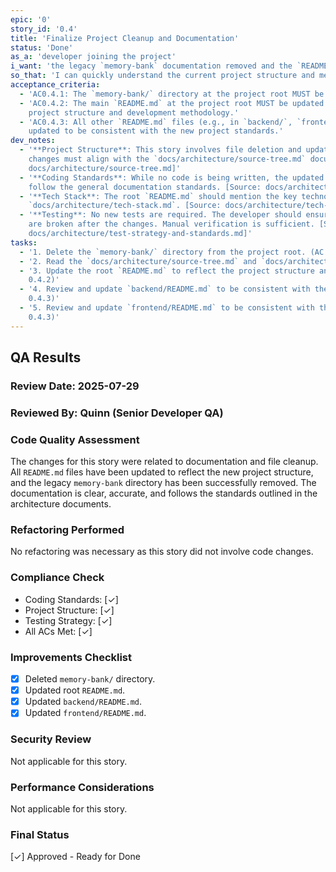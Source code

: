 ```yaml
---
epic: '0'
story_id: '0.4'
title: 'Finalize Project Cleanup and Documentation'
status: 'Done'
as_a: 'developer joining the project'
i_want: 'the legacy `memory-bank` documentation removed and the `README.md` files updated'
so_that: 'I can quickly understand the current project structure and methodology'
acceptance_criteria:
  - 'AC0.4.1: The `memory-bank/` directory at the project root MUST be deleted.'
  - 'AC0.4.2: The main `README.md` at the project root MUST be updated to accurately reflect the new
    project structure and development methodology.'
  - 'AC0.4.3: All other `README.md` files (e.g., in `backend/`, `frontend/`) MUST be reviewed and
    updated to be consistent with the new project standards.'
dev_notes:
  - '**Project Structure**: This story involves file deletion and updates to documentation. All
    changes must align with the `docs/architecture/source-tree.md` document. [Source:
    docs/architecture/source-tree.md]'
  - '**Coding Standards**: While no code is being written, the updated `README.md` files should
    follow the general documentation standards. [Source: docs/architecture/coding-standards.md]'
  - '**Tech Stack**: The root `README.md` should mention the key technologies outlined in
    `docs/architecture/tech-stack.md`. [Source: docs/architecture/tech-stack.md]'
  - '**Testing**: No new tests are required. The developer should ensure that no repository commands
    are broken after the changes. Manual verification is sufficient. [Source:
    docs/architecture/test-strategy-and-standards.md]'
tasks:
  - '1. Delete the `memory-bank/` directory from the project root. (AC: 0.4.1)'
  - '2. Read the `docs/architecture/source-tree.md` and `docs/architecture/tech-stack.md` documents.'
  - '3. Update the root `README.md` to reflect the project structure and technology stack. (AC:
    0.4.2)'
  - '4. Review and update `backend/README.md` to be consistent with the project standards. (AC:
    0.4.3)'
  - '5. Review and update `frontend/README.md` to be consistent with the project standards. (AC:
    0.4.3)'
---
```


## QA Results

### Review Date: 2025-07-29

### Reviewed By: Quinn (Senior Developer QA)

### Code Quality Assessment

The changes for this story were related to documentation and file cleanup. All `README.md` files
have been updated to reflect the new project structure, and the legacy `memory-bank` directory has
been successfully removed. The documentation is clear, accurate, and follows the standards outlined
in the architecture documents.

### Refactoring Performed

No refactoring was necessary as this story did not involve code changes.

### Compliance Check

- Coding Standards: [✓]
- Project Structure: [✓]
- Testing Strategy: [✓]
- All ACs Met: [✓]

### Improvements Checklist

- [x] Deleted `memory-bank/` directory.
- [x] Updated root `README.md`.
- [x] Updated `backend/README.md`.
- [x] Updated `frontend/README.md`.

### Security Review

Not applicable for this story.

### Performance Considerations

Not applicable for this story.

### Final Status

[✓] Approved - Ready for Done
